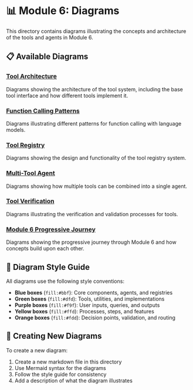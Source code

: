 # 📊 Module 6: Diagrams

This directory contains diagrams illustrating the concepts and architecture of the tools and agents in Module 6.

## 📋 Available Diagrams

### [Tool Architecture](tool_architecture.md)
Diagrams showing the architecture of the tool system, including the base tool interface and how different tools implement it.

### [Function Calling Patterns](function_calling_patterns.md)
Diagrams illustrating different patterns for function calling with language models.

### [Tool Registry](tool_registry.md)
Diagrams showing the design and functionality of the tool registry system.

### [Multi-Tool Agent](multi_tool_agent.md)
Diagrams showing how multiple tools can be combined into a single agent.

### [Tool Verification](tool_verification.md)
Diagrams illustrating the verification and validation processes for tools.

### [Module 6 Progressive Journey](module6_progressive_journey.md)
Diagrams showing the progressive journey through Module 6 and how concepts build upon each other.

## 🎨 Diagram Style Guide

All diagrams use the following style conventions:

- **Blue boxes** (`fill:#bbf`): Core components, agents, and registries
- **Green boxes** (`fill:#dfd`): Tools, utilities, and implementations
- **Purple boxes** (`fill:#f9f`): User inputs, queries, and outputs
- **Yellow boxes** (`fill:#ffd`): Processes, steps, and features
- **Orange boxes** (`fill:#fdd`): Decision points, validation, and routing

## 🔧 Creating New Diagrams

To create a new diagram:

1. Create a new markdown file in this directory
2. Use Mermaid syntax for the diagrams
3. Follow the style guide for consistency
4. Add a description of what the diagram illustrates


